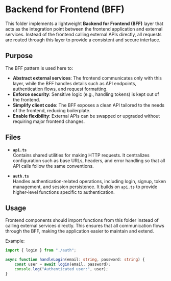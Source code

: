 # Backend for Frontend (BFF)

This folder implements a lightweight **Backend for Frontend (BFF)** layer that
acts as the integration point between the frontend application and external
services. Instead of the frontend calling external APIs directly, all requests
are routed through this layer to provide a consistent and secure interface.

## Purpose

The BFF pattern is used here to:

-   **Abstract external services**: The frontend communicates only with this
    layer, while the BFF handles details such as API endpoints, authentication
    flows, and request formatting.
-   **Enforce security**: Sensitive logic (e.g., handling tokens) is kept out of
    the frontend.
-   **Simplify client code**: The BFF exposes a clean API tailored to the needs
    of the frontend, reducing boilerplate.
-   **Enable flexibility**: External APIs can be swapped or upgraded without
    requiring major frontend changes.

## Files

-   **`api.ts`**  
    Contains shared utilities for making HTTP requests. It centralizes
    configuration such as base URLs, headers, and error handling so that all API
    calls follow the same conventions.

-   **`auth.ts`**  
    Handles authentication-related operations, including login, signup, token
    management, and session persistence. It builds on `api.ts` to provide
    higher-level functions specific to authentication.

## Usage

Frontend components should import functions from this folder instead of calling
external services directly. This ensures that all communication flows through
the BFF, making the application easier to maintain and extend.

Example:

```ts
import { login } from "./auth";

async function handleLogin(email: string, password: string) {
    const user = await login(email, password);
    console.log("Authenticated user:", user);
}
```
